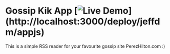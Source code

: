 # Gossip Kik App [![Live Demo](http://usekite.com/live-demo-button.png?)](http://localhost:3000/deploy/jeffdm/appjs)

This is a simple RSS reader for your favourite gossip site PerezHilton.com :) 
